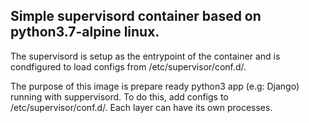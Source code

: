 ## Simple supervisord container based on python3.7-alpine linux.

The supervisord is setup as the entrypoint of the container and is condfigured to load configs from /etc/supervisor/conf.d/.

The purpose of this image is prepare ready python3 app (e.g: Django) running with suppervisord.
To do this, add configs to /etc/supervisor/conf.d/. Each layer can have its own processes.
